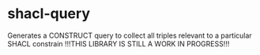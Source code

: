 # shacl-query
Generates a CONSTRUCT query to collect all triples relevant to a particular SHACL constrain
!!!THIS LIBRARY IS STILL A WORK IN PROGRESS!!!
